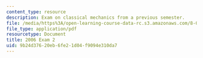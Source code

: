 ```yaml
---
content_type: resource
description: Exam on classical mechanics from a previous semester.
file: /media/https%3A/open-learning-course-data-rc.s3.amazonaws.com/8-012-physics-i-classical-mechanics-fall-2008/9b24d37620eb6fe21d04f9094e310da7_2006_quiz2.pdf
file_type: application/pdf
resourcetype: Document
title: 2006 Exam 2
uid: 9b24d376-20eb-6fe2-1d04-f9094e310da7
---
```

